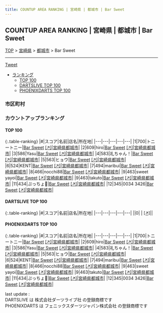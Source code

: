 ```yaml
---
title: COUNTUP AREA RANKING | 宮崎県 | 都城市 | Bar Sweet
---
```

## COUNTUP AREA RANKING | 宮崎県 | 都城市 | Bar Sweet

[TOP](/darts/rank/) > [宮崎県](/darts/rank/宮崎県/) > [都城市](/darts/rank/宮崎県/都城市/) > Bar Sweet

___

<a href="https://twitter.com/share?ref_src=twsrc%5Etfw" data-text="COUNTUP AREA RANKING | 宮崎県都城市Bar Sweet" class="twitter-share-button" data-hashtags="DARTSLIVE,PHOENIXDARTS,darts,ダーツ" data-show-count="false">Tweet</a>

* [ランキング](#カウントアップランキング)
    * [TOP 100](#top-100)
    * [DARTSLIVE TOP 100](#dartslive-top-100)
    * [PHOENIXDARTS TOP 100](#phoenixdarts-top-100)

### 市区町村

<ul>

</ul>

### カウントアップランキング

#### TOP 100



{:.table-ranking}
|#|スコア|名前|店名|所在地|
|---|---|---|---|---|
|1|700|<span class="rank-name-pd">トニートニー</span>|<a href="/darts/rank/shops/83369.html">Bar Sweet</a> <a href="https://vs.phoenixdarts.com/jp/shop/shopDetailInfo/s_83369?s_seq=83369">[↗]</a>|<a href="/darts/rank/宮崎県/都城市">宮崎県都城市</a>|
|2|609|<span class="rank-name-pd">hiro</span>|<a href="/darts/rank/shops/83369.html">Bar Sweet</a> <a href="https://vs.phoenixdarts.com/jp/shop/shopDetailInfo/s_83369?s_seq=83369">[↗]</a>|<a href="/darts/rank/宮崎県/都城市">宮崎県都城市</a>|
|3|586|<span class="rank-name-pd">Yasu</span>|<a href="/darts/rank/shops/83369.html">Bar Sweet</a> <a href="https://vs.phoenixdarts.com/jp/shop/shopDetailInfo/s_83369?s_seq=83369">[↗]</a>|<a href="/darts/rank/宮崎県/都城市">宮崎県都城市</a>|
|4|583|<span class="rank-name-pd">礼ちゃん！</span>|<a href="/darts/rank/shops/83369.html">Bar Sweet</a> <a href="https://vs.phoenixdarts.com/jp/shop/shopDetailInfo/s_83369?s_seq=83369">[↗]</a>|<a href="/darts/rank/宮崎県/都城市">宮崎県都城市</a>|
|5|563|<span class="rank-name-pd">ヒョウ</span>|<a href="/darts/rank/shops/83369.html">Bar Sweet</a> <a href="https://vs.phoenixdarts.com/jp/shop/shopDetailInfo/s_83369?s_seq=83369">[↗]</a>|<a href="/darts/rank/宮崎県/都城市">宮崎県都城市</a>|
|6|524|<span class="rank-name-pd">KENT</span>|<a href="/darts/rank/shops/83369.html">Bar Sweet</a> <a href="https://vs.phoenixdarts.com/jp/shop/shopDetailInfo/s_83369?s_seq=83369">[↗]</a>|<a href="/darts/rank/宮崎県/都城市">宮崎県都城市</a>|
|7|494|<span class="rank-name-pd">maribui</span>|<a href="/darts/rank/shops/83369.html">Bar Sweet</a> <a href="https://vs.phoenixdarts.com/jp/shop/shopDetailInfo/s_83369?s_seq=83369">[↗]</a>|<a href="/darts/rank/宮崎県/都城市">宮崎県都城市</a>|
|8|466|<span class="rank-name-pd">nocchi88</span>|<a href="/darts/rank/shops/83369.html">Bar Sweet</a> <a href="https://vs.phoenixdarts.com/jp/shop/shopDetailInfo/s_83369?s_seq=83369">[↗]</a>|<a href="/darts/rank/宮崎県/都城市">宮崎県都城市</a>|
|9|463|<span class="rank-name-pd">sweet yayoi</span>|<a href="/darts/rank/shops/83369.html">Bar Sweet</a> <a href="https://vs.phoenixdarts.com/jp/shop/shopDetailInfo/s_83369?s_seq=83369">[↗]</a>|<a href="/darts/rank/宮崎県/都城市">宮崎県都城市</a>|
|9|463|<span class="rank-name-pd">takuto</span>|<a href="/darts/rank/shops/83369.html">Bar Sweet</a> <a href="https://vs.phoenixdarts.com/jp/shop/shopDetailInfo/s_83369?s_seq=83369">[↗]</a>|<a href="/darts/rank/宮崎県/都城市">宮崎県都城市</a>|
|11|434|<span class="rank-name-pd">ぷっちょ🤪</span>|<a href="/darts/rank/shops/83369.html">Bar Sweet</a> <a href="https://vs.phoenixdarts.com/jp/shop/shopDetailInfo/s_83369?s_seq=83369">[↗]</a>|<a href="/darts/rank/宮崎県/都城市">宮崎県都城市</a>|
|12|345|<span class="rank-name-pd">0034 3426</span>|<a href="/darts/rank/shops/83369.html">Bar Sweet</a> <a href="https://vs.phoenixdarts.com/jp/shop/shopDetailInfo/s_83369?s_seq=83369">[↗]</a>|<a href="/darts/rank/宮崎県/都城市">宮崎県都城市</a>|


#### DARTSLIVE TOP 100



{:.table-ranking}
|#|スコア|名前|店名|所在地|
|---|---|---|---|---|
||0|<span class="rank-name-dl"> </span>|<a href="/darts/rank/shops/.html"></a> <a href="">[↗]</a>|<a href="/darts/rank//"></a>|


#### PHOENIXDARTS TOP 100



{:.table-ranking}
|#|スコア|名前|店名|所在地|
|---|---|---|---|---|
|1|700|<span class="rank-name-pd">トニートニー</span>|<a href="/darts/rank/shops/83369.html">Bar Sweet</a> <a href="https://vs.phoenixdarts.com/jp/shop/shopDetailInfo/s_83369?s_seq=83369">[↗]</a>|<a href="/darts/rank/宮崎県/都城市">宮崎県都城市</a>|
|2|609|<span class="rank-name-pd">hiro</span>|<a href="/darts/rank/shops/83369.html">Bar Sweet</a> <a href="https://vs.phoenixdarts.com/jp/shop/shopDetailInfo/s_83369?s_seq=83369">[↗]</a>|<a href="/darts/rank/宮崎県/都城市">宮崎県都城市</a>|
|3|586|<span class="rank-name-pd">Yasu</span>|<a href="/darts/rank/shops/83369.html">Bar Sweet</a> <a href="https://vs.phoenixdarts.com/jp/shop/shopDetailInfo/s_83369?s_seq=83369">[↗]</a>|<a href="/darts/rank/宮崎県/都城市">宮崎県都城市</a>|
|4|583|<span class="rank-name-pd">礼ちゃん！</span>|<a href="/darts/rank/shops/83369.html">Bar Sweet</a> <a href="https://vs.phoenixdarts.com/jp/shop/shopDetailInfo/s_83369?s_seq=83369">[↗]</a>|<a href="/darts/rank/宮崎県/都城市">宮崎県都城市</a>|
|5|563|<span class="rank-name-pd">ヒョウ</span>|<a href="/darts/rank/shops/83369.html">Bar Sweet</a> <a href="https://vs.phoenixdarts.com/jp/shop/shopDetailInfo/s_83369?s_seq=83369">[↗]</a>|<a href="/darts/rank/宮崎県/都城市">宮崎県都城市</a>|
|6|524|<span class="rank-name-pd">KENT</span>|<a href="/darts/rank/shops/83369.html">Bar Sweet</a> <a href="https://vs.phoenixdarts.com/jp/shop/shopDetailInfo/s_83369?s_seq=83369">[↗]</a>|<a href="/darts/rank/宮崎県/都城市">宮崎県都城市</a>|
|7|494|<span class="rank-name-pd">maribui</span>|<a href="/darts/rank/shops/83369.html">Bar Sweet</a> <a href="https://vs.phoenixdarts.com/jp/shop/shopDetailInfo/s_83369?s_seq=83369">[↗]</a>|<a href="/darts/rank/宮崎県/都城市">宮崎県都城市</a>|
|8|466|<span class="rank-name-pd">nocchi88</span>|<a href="/darts/rank/shops/83369.html">Bar Sweet</a> <a href="https://vs.phoenixdarts.com/jp/shop/shopDetailInfo/s_83369?s_seq=83369">[↗]</a>|<a href="/darts/rank/宮崎県/都城市">宮崎県都城市</a>|
|9|463|<span class="rank-name-pd">sweet yayoi</span>|<a href="/darts/rank/shops/83369.html">Bar Sweet</a> <a href="https://vs.phoenixdarts.com/jp/shop/shopDetailInfo/s_83369?s_seq=83369">[↗]</a>|<a href="/darts/rank/宮崎県/都城市">宮崎県都城市</a>|
|9|463|<span class="rank-name-pd">takuto</span>|<a href="/darts/rank/shops/83369.html">Bar Sweet</a> <a href="https://vs.phoenixdarts.com/jp/shop/shopDetailInfo/s_83369?s_seq=83369">[↗]</a>|<a href="/darts/rank/宮崎県/都城市">宮崎県都城市</a>|
|11|434|<span class="rank-name-pd">ぷっちょ🤪</span>|<a href="/darts/rank/shops/83369.html">Bar Sweet</a> <a href="https://vs.phoenixdarts.com/jp/shop/shopDetailInfo/s_83369?s_seq=83369">[↗]</a>|<a href="/darts/rank/宮崎県/都城市">宮崎県都城市</a>|
|12|345|<span class="rank-name-pd">0034 3426</span>|<a href="/darts/rank/shops/83369.html">Bar Sweet</a> <a href="https://vs.phoenixdarts.com/jp/shop/shopDetailInfo/s_83369?s_seq=83369">[↗]</a>|<a href="/darts/rank/宮崎県/都城市">宮崎県都城市</a>|


<div class="footer border-top border-gray-light mt-5 pt-3 text-right text-gray">
    last update : <span style="font-weight: italic" id="foot_last_modified"></span><br />
    DARTSLIVE は 株式会社ダーツライブ社 の登録商標です<br />
    PHOENIXDARTS は フェニックスダーツジャパン株式会社 の登録商標です<br />
</div>

<script src="https://cdnjs.cloudflare.com/ajax/libs/jquery.tablesorter/2.31.3/js/jquery.tablesorter.min.js" integrity="sha512-qzgd5cYSZcosqpzpn7zF2ZId8f/8CHmFKZ8j7mU4OUXTNRd5g+ZHBPsgKEwoqxCtdQvExE5LprwwPAgoicguNg==" crossorigin="anonymous" referrerpolicy="no-referrer"></script>
<link rel="stylesheet" href="https://cdnjs.cloudflare.com/ajax/libs/jquery.tablesorter/2.31.3/css/theme.default.min.css" integrity="sha512-wghhOJkjQX0Lh3NSWvNKeZ0ZpNn+SPVXX1Qyc9OCaogADktxrBiBdKGDoqVUOyhStvMBmJQ8ZdMHiR3wuEq8+w==" crossorigin="anonymous" referrerpolicy="no-referrer" />
<script>
$(function() {
    $(".table-ranking").tablesorter({sortList:[[0, 0]]});
    $("#foot_last_modified").text(formatDate(new Date(document.lastModified), 'yyyy-MM-dd HH:mm:ss'));
});
</script>

<script async src="https://platform.twitter.com/widgets.js" charset="utf-8"></script>